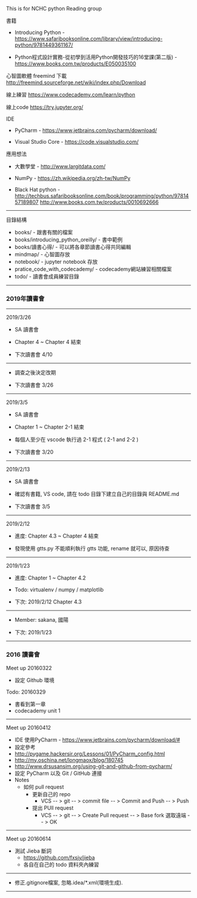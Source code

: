 This is for NCHC python Reading group

書籍

* Introducing Python - https://www.safaribooksonline.com/library/view/introducing-python/9781449361167/

* Python程式設計實務-從初學到活用Python開發技巧的16堂課(第二版) - https://www.books.com.tw/products/E050035100

心智圖軟體 freemind 下載
http://freemind.sourceforge.net/wiki/index.php/Download

線上練習
https://www.codecademy.com/learn/python

線上code
https://try.jupyter.org/

IDE

* PyCharm - https://www.jetbrains.com/pycharm/download/

* Visual Studio Core - https://code.visualstudio.com/

應用想法

* 大數學堂 - http://www.largitdata.com/

* NumPy    - https://zh.wikipedia.org/zh-tw/NumPy

* Black Hat python - http://techbus.safaribooksonline.com/book/programming/python/9781457189807  http://www.books.com.tw/products/0010692666

-------------------------------------------------

目錄結構

* books/ - 跟書有關的檔案
* books/introducing_python_oreilly/ - 書中範例
* books/讀書心得/ - 可以將各章節讀書心得共同編輯
* mindmap/ - 心智圖存放
* notebook/ - jupyter notebook 存放
* pratice_code_with_codecademy/ - codecademy網站練習相關檔案
* todo/ - 讀書會成員練習目錄

-------------------------------------------------

### 2019年讀書會

-------------------------------------------------

2019/3/26

* SA 讀書會

* Chapter 4 ~ Chapter 4 結束

* 下次讀書會 4/10

-------------------------------------------------

* 調查之後決定改期

* 下次讀書會 3/26

-------------------------------------------------

2019/3/5

* SA 讀書會

* Chapter 1 ~ Chapter 2-1 結束

* 每個人至少在 vscode 執行過 2-1 程式 ( 2-1 and 2-2 )

* 下次讀書會 3/20

-------------------------------------------------

2019/2/13

* SA 讀書會

* 確認有書籍, VS code, 請在 todo 目錄下建立自己的目錄與 README.md

* 下次讀書會 3/5

-------------------------------------------------

2019/2/12

* 進度: Chapter 4.3 ~ Chapter 4 結束

* 發現使用 gtts.py 不能順利執行 gtts 功能, rename 就可以, 原因待查


-------------------------------------------------

2019/1/23

* 進度: Chapter 1 ~ Chapter 4.2

* Todo: virtualenv / numpy / matplotlib

* 下次: 2019/2/12 Chapter 4.3

-------------------------------------------------

* Member: sakana, 國陽

* 下次: 2019/1/23

-------------------------------------------------

### 2016 讀書會

Meet up 20160322

* 設定 Github 環境 


Todo: 20160329


* 書看到第一章
* codecademy unit 1

-------------------------------------------------

Meet up 20160412

* IDE 使用PyCharm - https://www.jetbrains.com/pycharm/download/#
 * 設定參考 
  * http://pygame.hackersir.org/Lessons/01/PyCharm_config.html
  * http://my.oschina.net/longmaox/blog/180745 
  * http://www.drsusansim.org/using-git-and-github-from-pycharm/
* 設定 PyCharm 以及 Git / GitHub 連接
* Notes
  * 如何 pull request
    * 更新自己的 repo
      * VCS -- > git  -- > commit file -- >  Commit and Push -- > Push
    * 提出 PUll request 
      * VCS -- > git -- > Create Pull request -- >  Base fork 選取遠端 -- > OK


-------------------------------------------------

Meet up 20160614

* 測試 Jieba 斷詞
  * https://github.com/fxsjy/jieba
  * 各自在自己的 todo 資料夾內練習


-------------------------------------------------


* 修正.gitignore檔案, 忽略.idea/*.xml(環境生成).

-------------------------------------------------
